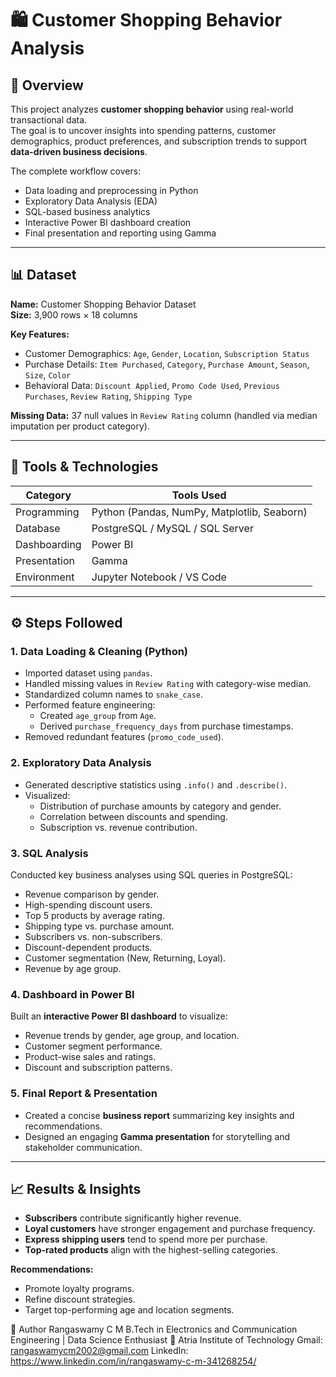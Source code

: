 # 🛍️ Customer Shopping Behavior Analysis

## 📖 Overview
This project analyzes **customer shopping behavior** using real-world transactional data.  
The goal is to uncover insights into spending patterns, customer demographics, product preferences, and subscription trends to support **data-driven business decisions**.

The complete workflow covers:
- Data loading and preprocessing in Python  
- Exploratory Data Analysis (EDA)  
- SQL-based business analytics  
- Interactive Power BI dashboard creation  
- Final presentation and reporting using Gamma  

---

## 📊 Dataset
**Name:** Customer Shopping Behavior Dataset  
**Size:** 3,900 rows × 18 columns  

**Key Features:**
- Customer Demographics: `Age`, `Gender`, `Location`, `Subscription Status`  
- Purchase Details: `Item Purchased`, `Category`, `Purchase Amount`, `Season`, `Size`, `Color`  
- Behavioral Data: `Discount Applied`, `Promo Code Used`, `Previous Purchases`, `Review Rating`, `Shipping Type`  

**Missing Data:** 37 null values in `Review Rating` column (handled via median imputation per product category).

---

## 🧰 Tools & Technologies
| Category | Tools Used |
|-----------|-------------|
| Programming | Python (Pandas, NumPy, Matplotlib, Seaborn) |
| Database | PostgreSQL / MySQL / SQL Server |
| Dashboarding | Power BI |
| Presentation | Gamma |
| Environment | Jupyter Notebook / VS Code |

---

## ⚙️ Steps Followed

### 1. **Data Loading & Cleaning (Python)**
- Imported dataset using `pandas`.
- Handled missing values in `Review Rating` with category-wise median.
- Standardized column names to `snake_case`.
- Performed feature engineering:
  - Created `age_group` from `Age`.
  - Derived `purchase_frequency_days` from purchase timestamps.
- Removed redundant features (`promo_code_used`).

### 2. **Exploratory Data Analysis**
- Generated descriptive statistics using `.info()` and `.describe()`.
- Visualized:
  - Distribution of purchase amounts by category and gender.
  - Correlation between discounts and spending.
  - Subscription vs. revenue contribution.

### 3. **SQL Analysis**
Conducted key business analyses using SQL queries in PostgreSQL:
- Revenue comparison by gender.  
- High-spending discount users.  
- Top 5 products by average rating.  
- Shipping type vs. purchase amount.  
- Subscribers vs. non-subscribers.  
- Discount-dependent products.  
- Customer segmentation (New, Returning, Loyal).  
- Revenue by age group.

### 4. **Dashboard in Power BI**
Built an **interactive Power BI dashboard** to visualize:
- Revenue trends by gender, age group, and location.  
- Customer segment performance.  
- Product-wise sales and ratings.  
- Discount and subscription patterns.

### 5. **Final Report & Presentation**
- Created a concise **business report** summarizing key insights and recommendations.  
- Designed an engaging **Gamma presentation** for storytelling and stakeholder communication.  

---

## 📈 Results & Insights
- **Subscribers** contribute significantly higher revenue.  
- **Loyal customers** have stronger engagement and purchase frequency.  
- **Express shipping users** tend to spend more per purchase.  
- **Top-rated products** align with the highest-selling categories.  

**Recommendations:**
- Promote loyalty programs.  
- Refine discount strategies.  
- Target top-performing age and location segments.

👤 Author
Rangaswamy C M
B.Tech in Electronics and Communication Engineering | Data Science Enthusiast
📍 Atria Institute of Technology
Gmail: rangaswamycm2002@gmail.com
LinkedIn: https://www.linkedin.com/in/rangaswamy-c-m-341268254/

